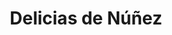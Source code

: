 ---
title: "Delicias de Núñez"
url: /ciudad-autonoma-de-buenos-aires/delicias-de-nunez/
shop: Bäckerei
---